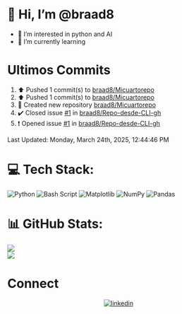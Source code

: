 
# 👋 Hi, I’m @braad8

- 👀 I’m interested in python and AI
- 🌱 I’m currently learning

# Ultimos Commits
<!--RECENT_ACTIVITY:start-->
1. ⬆️ Pushed 1 commit(s) to [braad8/Micuartorepo](https://github.com/braad8/Micuartorepo)<br>
2. ⬆️ Pushed 1 commit(s) to [braad8/Micuartorepo](https://github.com/braad8/Micuartorepo)<br>
3. 📔 Created new repository [braad8/Micuartorepo](https://github.com/braad8/Micuartorepo)<br>
4. ✔️ Closed issue [#1](https://github.com/braad8/Repo-desde-CLI-gh/issues/1) in [braad8/Repo-desde-CLI-gh](https://github.com/braad8/Repo-desde-CLI-gh)<br>
5. ❗️ Opened issue [#1](https://github.com/braad8/Repo-desde-CLI-gh/issues/1) in [braad8/Repo-desde-CLI-gh](https://github.com/braad8/Repo-desde-CLI-gh)<br>
<!--RECENT_ACTIVITY:end-->
<!--RECENT_ACTIVITY:last_update-->
Last Updated: Monday, March 24th, 2025, 12:44:46 PM
<!--RECENT_ACTIVITY:last_update_end-->

# 💻 Tech Stack:
![Python](https://img.shields.io/badge/python-3670A0?style=for-the-badge&logo=python&logoColor=ffdd54) ![Bash Script](https://img.shields.io/badge/bash_script-%23121011.svg?style=for-the-badge&logo=gnu-bash&logoColor=white) ![Matplotlib](https://img.shields.io/badge/Matplotlib-%23ffffff.svg?style=for-the-badge&logo=Matplotlib&logoColor=black) ![NumPy](https://img.shields.io/badge/numpy-%23013243.svg?style=for-the-badge&logo=numpy&logoColor=white) ![Pandas](https://img.shields.io/badge/pandas-%23150458.svg?style=for-the-badge&logo=pandas&logoColor=white)
# 📊 GitHub Stats:
![](https://github-readme-stats.vercel.app/api?username=braad8&theme=dark&hide_border=false&include_all_commits=false&count_private=false)<br/>
![](https://github-readme-streak-stats.herokuapp.com/?user=braad8&theme=dark&hide_border=false)<br/>

# Connect

<div align="center">
<a href="https://linkedin.com/in/briantblanco" target="_blank">
<img src=https://img.shields.io/badge/linkedin-%231E77B5.svg?&style=for-the-badge&logo=linkedin&logoColor=white alt=linkedin style="margin-bottom: 5px;" />
</a>  
</div>
